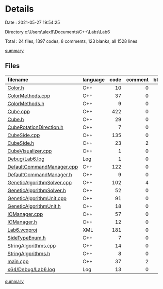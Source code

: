 # Details

Date : 2021-05-27 19:54:25

Directory c:\Users\alex8\Documents\C++\Labs\Lab6

Total : 24 files,  1397 codes, 8 comments, 123 blanks, all 1528 lines

[summary](results.md)

## Files
| filename | language | code | comment | blank | total |
| :--- | :--- | ---: | ---: | ---: | ---: |
| [Color.h](/Color.h) | C++ | 10 | 0 | 0 | 10 |
| [ColorMethods.cpp](/ColorMethods.cpp) | C++ | 37 | 0 | 1 | 38 |
| [ColorMethods.h](/ColorMethods.h) | C++ | 9 | 0 | 3 | 12 |
| [Cube.cpp](/Cube.cpp) | C++ | 422 | 0 | 20 | 442 |
| [Cube.h](/Cube.h) | C++ | 29 | 0 | 7 | 36 |
| [CubeRotationDirection.h](/CubeRotationDirection.h) | C++ | 7 | 0 | 1 | 8 |
| [CubeSide.cpp](/CubeSide.cpp) | C++ | 135 | 0 | 21 | 156 |
| [CubeSide.h](/CubeSide.h) | C++ | 23 | 2 | 5 | 30 |
| [CubeVisualizer.cpp](/CubeVisualizer.cpp) | C++ | 1 | 0 | 1 | 2 |
| [Debug/Lab6.log](/Debug/Lab6.log) | Log | 1 | 0 | 1 | 2 |
| [DefaultCommandManager.cpp](/DefaultCommandManager.cpp) | C++ | 122 | 0 | 10 | 132 |
| [DefaultCommandManager.h](/DefaultCommandManager.h) | C++ | 9 | 0 | 2 | 11 |
| [GeneticAlgorithmSolver.cpp](/GeneticAlgorithmSolver.cpp) | C++ | 102 | 4 | 13 | 119 |
| [GeneticAlgorithmSolver.h](/GeneticAlgorithmSolver.h) | C++ | 52 | 0 | 3 | 55 |
| [GeneticAlgorithmUnit.cpp](/GeneticAlgorithmUnit.cpp) | C++ | 91 | 0 | 10 | 101 |
| [GeneticAlgorithmUnit.h](/GeneticAlgorithmUnit.h) | C++ | 18 | 0 | 3 | 21 |
| [IOManager.cpp](/IOManager.cpp) | C++ | 57 | 0 | 11 | 68 |
| [IOManager.h](/IOManager.h) | C++ | 12 | 0 | 2 | 14 |
| [Lab6.vcxproj](/Lab6.vcxproj) | XML | 181 | 0 | 0 | 181 |
| [SideTypeEnum.h](/SideTypeEnum.h) | C++ | 7 | 0 | 0 | 7 |
| [StringAlgorithms.cpp](/StringAlgorithms.cpp) | C++ | 14 | 0 | 1 | 15 |
| [StringAlgorithms.h](/StringAlgorithms.h) | C++ | 8 | 0 | 2 | 10 |
| [main.cpp](/main.cpp) | C++ | 37 | 2 | 5 | 44 |
| [x64/Debug/Lab6.log](/x64/Debug/Lab6.log) | Log | 13 | 0 | 1 | 14 |

[summary](results.md)